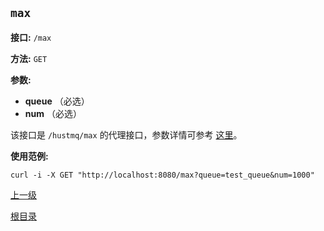 `max`
----------

**接口:** `/max`

**方法:** `GET`

**参数:** 

*  **queue** （必选）  
*  **num** （必选）  

该接口是 `/hustmq/max` 的代理接口，参数详情可参考 [这里](../hustmq/max.md)。

**使用范例:**

    curl -i -X GET "http://localhost:8080/max?queue=test_queue&num=1000"

[上一级](../ha.md)

[根目录](../../index.md)